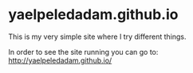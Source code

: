 yaelpeledadam.github.io
=======================
This is my very simple site where I try different things.

In order to see the site running you can go to:  http://yaelpeledadam.github.io/
